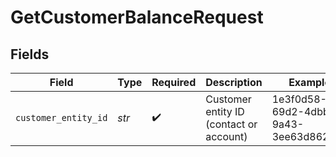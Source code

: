 # GetCustomerBalanceRequest


## Fields

| Field                                   | Type                                    | Required                                | Description                             | Example                                 |
| --------------------------------------- | --------------------------------------- | --------------------------------------- | --------------------------------------- | --------------------------------------- |
| `customer_entity_id`                    | *str*                                   | :heavy_check_mark:                      | Customer entity ID (contact or account) | 1e3f0d58-69d2-4dbb-9a43-3ee63d862e8e    |